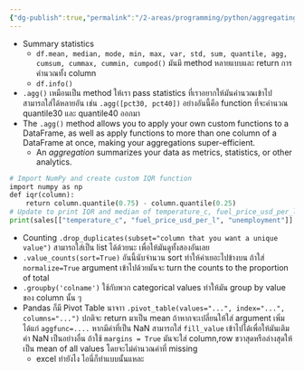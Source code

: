 ```yaml
---
{"dg-publish":true,"permalink":"/2-areas/programming/python/aggregating-data-frames/","created":"2023-02-12T22:00:51.180+07:00","updated":"2025-09-22T22:54:22.769+07:00"}
---
```


- Summary statistics
	- `df.mean, median, mode, min, max, var, std, sum, quantile, agg, cumsum, cummax, cummin, cumpod()` มันมี method หลายแบบและ return การคำนวณทั้ง column
	- `df.info()`
- `.agg()` เหมือนเป็น method ให้เรา pass statistics ที่เราอยากให้มันคำนวณเข้าไป สามารถใส่ได้หลายอัน เช่น `.agg([pct30, pct40])` อย่างอันนี้คือ function ที่จะคำนวณ quantile30 และ quantile40 ออกมา
- The `.agg()` method allows you to apply your own custom functions to a DataFrame, as well as apply functions to more than one column of a DataFrame at once, making your aggregations super-efficient.
	- An _aggregation_ summarizes your data as metrics, statistics, or other analytics.
``` python
# Import NumPy and create custom IQR function
import numpy as np
def iqr(column):
    return column.quantile(0.75) - column.quantile(0.25)
# Update to print IQR and median of temperature_c, fuel_price_usd_per_l, & unemployment
print(sales[["temperature_c", "fuel_price_usd_per_l", "unemployment"]].agg([iqr, np.median]))
```
- Counting `.drop_duplicates(subset="column that you want a unique value")` สามารถใส่เป็น list ได้ด้วยนะ เพื่อให้มันดูทั้งสองอันเลย
- `.value_counts(sort=True)` อันนี้นับจำนวน sort ทำให้ค่าเยอะไปข้างบน ถ้าใส่ `normalize=True` argument เข้าไปด้วยมันจะ turn the counts to the proportion of total
- `.groupby('colname')` ใช้กับพวก categorical values ทำให้มัน group by value ของ column นั้น ๆ
- Pandas ก็มี Pivot Table นาจาา `.pivot_table(values="...", index="...", columns="...")` ปกติจะ return มาเป็น mean  ถ้าหากจะเปลี่ยนให้ใส่ argument เพิ่ม ได้แก่ `aggfunc=....` หากมีค่าที่เป็น NaN สามารถใส่ `fill_value` เข้าไปได้เพื่อให้มันเติมค่า NaN เป็นอย่างอื่น ถ้าใช้ `margins = True` มันจะใส่ column,row ขวาสุดหรือล่างสุดให้ เป็น mean of all values โดยจะไม่คำนวณค่าที่ missing
	- excel ทำยังไง ไอนี่ก็ทำแบบนั้นแหละ